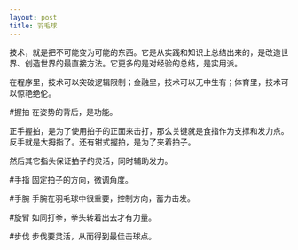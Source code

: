 ```yaml
---
layout: post
title: 羽毛球
---
```


技术，就是把不可能变为可能的东西。它是从实践和知识上总结出来的，是改造世界、创造世界的最直接方法。它更多的是对经验的总结，是实用派。

在程序里，技术可以突破逻辑限制；金融里，技术可以无中生有；体育里，技术可以惊艳绝伦。

#握拍
在姿势的背后，是功能。

正手握拍，是为了使用拍子的正面来击打，那么关键就是食指作为支撑和发力点。反手就是大拇指了。还有钳式握拍，是为了夹着拍子。

然后其它指头保证拍子的灵活，同时辅助发力。

#手指
固定拍子的方向，微调角度。

#手腕
手腕在羽毛球中很重要，控制方向，蓄力击发。

#旋臂
如同打拳，拳头转着出去才有力量。

#步伐
步伐要灵活，从而得到最佳击球点。
